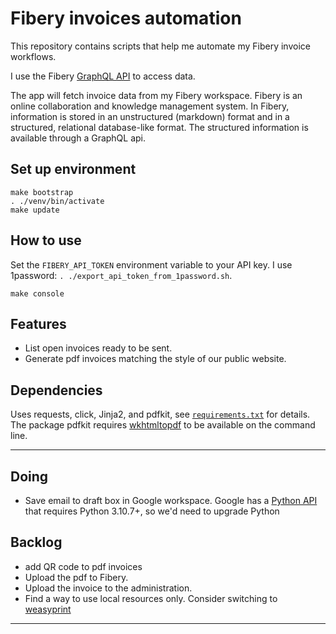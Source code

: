 # Fibery invoices automation

This repository contains scripts that help me automate my Fibery invoice workflows.

I use the Fibery [GraphQL API] to access data.

The app will fetch invoice data from my Fibery workspace. Fibery is an online collaboration and knowledge management system. In Fibery, information is stored in an unstructured (markdown) format and in a structured, relational database-like format. The structured information is available through a GraphQL api.

## Set up environment

```
make bootstrap
. ./venv/bin/activate
make update
```

## How to use

Set the `FIBERY_API_TOKEN` environment variable to your API key.
I use 1password: `. ./export_api_token_from_1password.sh`.

```
make console
```

## Features

* List open invoices ready to be sent.
* Generate pdf invoices matching the style of our public website.

## Dependencies

Uses requests,
click,
Jinja2, and
pdfkit,
see [`requirements.txt`](requirements.txt) for details.
The package pdfkit requires [wkhtmltopdf] to be available on the command line.

---

## Doing

* Save email to draft box in Google workspace.
  Google has a [Python API] that requires Python 3.10.7+, so we'd need to upgrade Python


## Backlog

* add QR code to pdf invoices
* Upload the pdf to Fibery.
* Upload the invoice to the administration.
* Find a way to use local resources only. Consider switching to [weasyprint]

---

[GraphQL API]: https://api.fibery.io/graphql.html#graphql-api-overview
[Python API]: https://developers.google.com/gmail/api/quickstart/python
[wkhtmltopdf]: https://wkhtmltopdf.org/
[weasyprint]: https://doc.courtbouillon.org/weasyprint/stable/api_reference.html#python-api